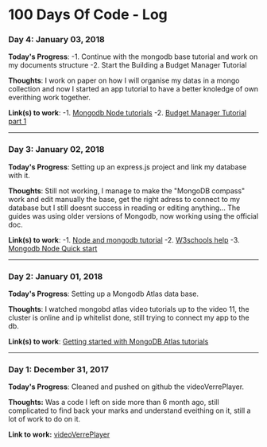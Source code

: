 # 100 Days Of Code - Log


### Day 4: January 03, 2018 

**Today's Progress**: -1. Continue with the mongodb base tutorial and work on my documents structure
-2. Start the Building a Budget Manager Tutorial

**Thoughts**: I work on paper on how I will organise my datas in a mongo collection and now I started an app tutorial to have a better knoledge of own everithing work together.

**Link(s) to work**: 
-1. [Mongodb Node tutorials](http://mongodb.github.io/node-mongodb-native/3.0/tutorials/projections/)
-2. [Budget Manager Tutorial part 1](https://codeburst.io/building-a-budget-manager-with-vue-js-and-node-js-part-i-f3d7311822a8)

-------------

### Day 3: January 02, 2018 

**Today's Progress**: Setting up an express.js project and link my database with it.

**Thoughts**: Still not working, I manage to make the "MongoDB compass" work and edit manually the base, get the right adress to connect to my database but I still doesnt success in reading or editing anything...
The guides was using older versions of Mongodb, now working using the official doc.

**Link(s) to work**:
-1. [Node and mongodb tutorial](https://zestedesavoir.com/tutoriels/312/debuter-avec-mongodb-pour-node-js/)
-2. [W3schools help](https://www.w3schools.com/nodejs/nodejs_mongodb.asp)
-3. [Mongodb Node Quick start](http://mongodb.github.io/node-mongodb-native/3.0/quick-start/quick-start/)

-------------

### Day 2: January 01, 2018 

**Today's Progress**: Setting up a Mongodb Atlas data base.

**Thoughts**: I watched mongobd atlas video tutorials up to the video 11, the cluster is online and ip whitelist done, still trying to connect my app to the db.

**Link(s) to work**: [ Getting started with MongoDB Atlas tutorials](https://www.youtube.com/watch?v=tpz-6Trd1UI&list=PL4RCxklHWZ9smTpR3hUdq53Su601yCPLj&index=8)

-------------

### Day 1: December 31, 2017

**Today's Progress**: Cleaned and pushed on github the videoVerrePlayer.

**Thoughts:** Was a code I left on side more than 6 month ago, still complicated to find back your marks and understand eveithing on it, still a lot of work to do on it.

**Link to work:** [videoVerrePlayer](https://github.com/LeoMarius/videoVerrePlayer)

